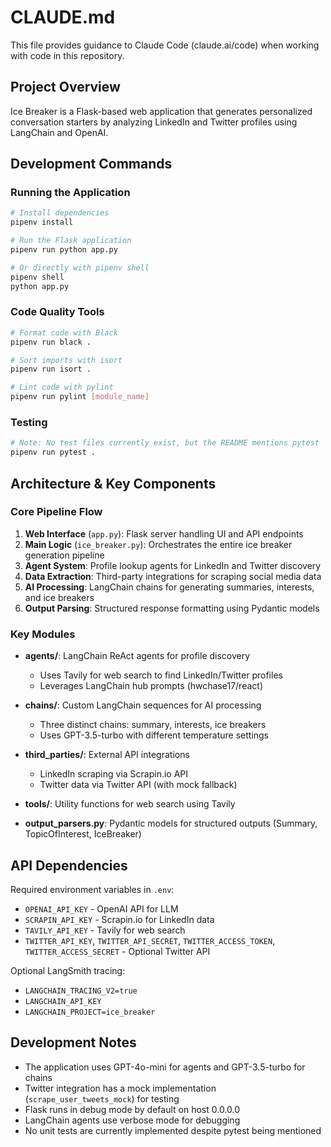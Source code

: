 # CLAUDE.md

This file provides guidance to Claude Code (claude.ai/code) when working with code in this repository.

## Project Overview

Ice Breaker is a Flask-based web application that generates personalized conversation starters by analyzing LinkedIn and Twitter profiles using LangChain and OpenAI.

## Development Commands

### Running the Application
```bash
# Install dependencies
pipenv install

# Run the Flask application
pipenv run python app.py

# Or directly with pipenv shell
pipenv shell
python app.py
```

### Code Quality Tools
```bash
# Format code with Black
pipenv run black .

# Sort imports with isort
pipenv run isort .

# Lint code with pylint
pipenv run pylint [module_name]
```

### Testing
```bash
# Note: No test files currently exist, but the README mentions pytest
pipenv run pytest .
```

## Architecture & Key Components

### Core Pipeline Flow
1. **Web Interface** (`app.py`): Flask server handling UI and API endpoints
2. **Main Logic** (`ice_breaker.py`): Orchestrates the entire ice breaker generation pipeline
3. **Agent System**: Profile lookup agents for LinkedIn and Twitter discovery
4. **Data Extraction**: Third-party integrations for scraping social media data
5. **AI Processing**: LangChain chains for generating summaries, interests, and ice breakers
6. **Output Parsing**: Structured response formatting using Pydantic models

### Key Modules

- **agents/**: LangChain ReAct agents for profile discovery
  - Uses Tavily for web search to find LinkedIn/Twitter profiles
  - Leverages LangChain hub prompts (hwchase17/react)

- **chains/**: Custom LangChain sequences for AI processing
  - Three distinct chains: summary, interests, ice breakers
  - Uses GPT-3.5-turbo with different temperature settings

- **third_parties/**: External API integrations
  - LinkedIn scraping via Scrapin.io API
  - Twitter data via Twitter API (with mock fallback)

- **tools/**: Utility functions for web search using Tavily

- **output_parsers.py**: Pydantic models for structured outputs (Summary, TopicOfInterest, IceBreaker)

## API Dependencies

Required environment variables in `.env`:
- `OPENAI_API_KEY` - OpenAI API for LLM
- `SCRAPIN_API_KEY` - Scrapin.io for LinkedIn data
- `TAVILY_API_KEY` - Tavily for web search
- `TWITTER_API_KEY`, `TWITTER_API_SECRET`, `TWITTER_ACCESS_TOKEN`, `TWITTER_ACCESS_SECRET` - Optional Twitter API

Optional LangSmith tracing:
- `LANGCHAIN_TRACING_V2=true`
- `LANGCHAIN_API_KEY`
- `LANGCHAIN_PROJECT=ice_breaker`

## Development Notes

- The application uses GPT-4o-mini for agents and GPT-3.5-turbo for chains
- Twitter integration has a mock implementation (`scrape_user_tweets_mock`) for testing
- Flask runs in debug mode by default on host 0.0.0.0
- LangChain agents use verbose mode for debugging
- No unit tests are currently implemented despite pytest being mentioned